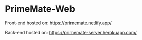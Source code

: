 # PrimeMate-Web

Front-end hosted on: https://primemate.netlify.app/

Back-end hosted on: https://primemate-server.herokuapp.com/
